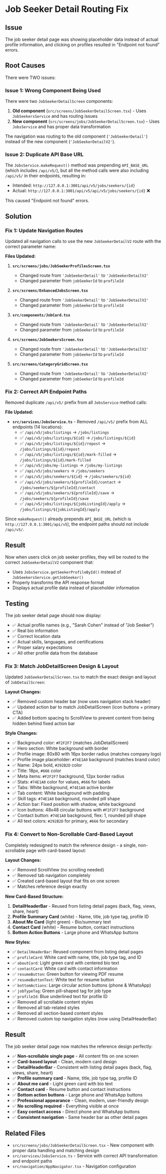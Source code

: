 # Job Seeker Detail Routing Fix

## Issue
The job seeker detail page was showing placeholder data instead of actual profile information, and clicking on profiles resulted in "Endpoint not found" errors.

## Root Causes
There were TWO issues:

### Issue 1: Wrong Component Being Used
There were two `JobSeekerDetailScreen` components:
1. **Old component** (`src/screens/JobSeekerDetailScreen.tsx`) - Uses `JobSeekersService` and has routing issues
2. **New component** (`src/screens/jobs/JobSeekerDetailScreen.tsx`) - Uses `JobsService` and has proper data transformation

The navigation was routing to the old component (`'JobSeekerDetail'`) instead of the new component (`'JobSeekerDetailV2'`).

### Issue 2: Duplicate API Base URL
The `JobsService.makeRequest()` method was prepending `API_BASE_URL` (which includes `/api/v5/`), but all the method calls were also including `/api/v5/` in their endpoints, resulting in:
- Intended: `http://127.0.0.1:3001/api/v5/jobs/seekers/{id}`
- Actual: `http://127.0.0.1:3001/api/v5/api/v5/jobs/seekers/{id}` ❌

This caused "Endpoint not found" errors.

## Solution

### Fix 1: Update Navigation Routes
Updated all navigation calls to use the new `JobSeekerDetailV2` route with the correct parameter name:

**Files Updated:**
1. **`src/screens/jobs/JobSeekerProfilesScreen.tsx`**
   - Changed route from `'JobSeekerDetail'` to `'JobSeekerDetailV2'`
   - Changed parameter from `jobSeekerId` to `profileId`

2. **`src/screens/EnhancedJobsScreen.tsx`**
   - Changed route from `'JobSeekerDetail'` to `'JobSeekerDetailV2'`
   - Changed parameter from `jobSeekerId` to `profileId`

3. **`src/components/JobCard.tsx`**
   - Changed route from `'JobSeekerDetail'` to `'JobSeekerDetailV2'`
   - Changed parameter from `jobSeekerId` to `profileId`

4. **`src/screens/JobSeekersScreen.tsx`**
   - Changed route from `'JobSeekerDetail'` to `'JobSeekerDetailV2'`
   - Changed parameter from `jobSeekerId` to `profileId`

5. **`src/screens/CategoryGridScreen.tsx`**
   - Changed route from `'JobSeekerDetail'` to `'JobSeekerDetailV2'`
   - Changed parameter from `jobSeekerId` to `profileId`

### Fix 2: Correct API Endpoint Paths
Removed duplicate `/api/v5/` prefix from all `JobsService` method calls:

**File Updated:**
- **`src/services/JobsService.ts`** - Removed `/api/v5/` prefix from ALL endpoints (14 locations):
  - ✅ `/api/v5/jobs/listings` → `/jobs/listings`
  - ✅ `/api/v5/jobs/listings/${id}` → `/jobs/listings/${id}`
  - ✅ `/api/v5/jobs/listings/${id}/repost` → `/jobs/listings/${id}/repost`
  - ✅ `/api/v5/jobs/listings/${id}/mark-filled` → `/jobs/listings/${id}/mark-filled`
  - ✅ `/api/v5/jobs/my-listings` → `/jobs/my-listings`
  - ✅ `/api/v5/jobs/seekers` → `/jobs/seekers`
  - ✅ `/api/v5/jobs/seekers/${id}` → `/jobs/seekers/${id}`
  - ✅ `/api/v5/jobs/seekers/${profileId}/contact` → `/jobs/seekers/${profileId}/contact`
  - ✅ `/api/v5/jobs/seekers/${profileId}/save` → `/jobs/seekers/${profileId}/save`
  - ✅ `/api/v5/jobs/listings/${jobListingId}/apply` → `/jobs/listings/${jobListingId}/apply`

Since `makeRequest()` already prepends `API_BASE_URL` (which is `http://127.0.0.1:3001/api/v5`), the endpoint paths should not include `/api/v5/`.

## Result
Now when users click on job seeker profiles, they will be routed to the correct `JobSeekerDetailV2` component that:
- Uses `JobsService.getSeekerProfileById()` instead of `JobSeekersService.getJobSeeker()`
- Properly transforms the API response format
- Displays actual profile data instead of placeholder information

## Testing
The job seeker detail page should now display:
- ✅ Actual profile names (e.g., "Sarah Cohen" instead of "Job Seeker")
- ✅ Real bio information
- ✅ Correct location data
- ✅ Actual skills, languages, and certifications
- ✅ Proper salary expectations
- ✅ All other profile data from the database

### Fix 3: Match JobDetailScreen Design & Layout
Updated `JobSeekerDetailScreen.tsx` to match the exact design and layout of `JobDetailScreen`:

**Layout Changes:**
- ✅ Removed custom header bar (now uses navigation stack header)
- ✅ Updated action bar to match JobDetailScreen (icon buttons + primary CTA)
- ✅ Added bottom spacing to ScrollView to prevent content from being hidden behind fixed action bar

**Style Changes:**
- ✅ Background color: `#F2F2F7` (matches JobDetailScreen)
- ✅ Hero section: White background with border
- ✅ Profile image: 80x80 with 16px border radius (matches company logo)
- ✅ Profile image placeholder: `#74E1A0` background (matches brand color)
- ✅ Name: 24px bold, `#292B2D` color
- ✅ Title: 18px, `#666` color
- ✅ Meta items: `#F2F2F7` background, 12px border radius
- ✅ Stats: `#74E1A0` color for values, `#666` for labels
- ✅ Tabs: White background, `#74E1A0` active border
- ✅ Tab content: White background with padding
- ✅ Skill tags: `#74E1A0` background, rounded pill shape
- ✅ Action bar: Fixed position with shadow, white background
- ✅ Icon buttons: 48x48 circular buttons with `#F2F2F7` background
- ✅ Contact button: `#74E1A0` background, flex: 1, rounded pill shape
- ✅ All text colors: `#292B2D` for primary, `#666` for secondary

### Fix 4: Convert to Non-Scrollable Card-Based Layout
Completely redesigned to match the reference design - a single, non-scrollable page with card-based layout:

**Layout Changes:**
- ✅ Removed ScrollView (no scrolling needed)
- ✅ Removed tab navigation completely
- ✅ Created card-based layout that fits on one screen
- ✅ Matches reference design exactly

**New Card-Based Structure:**
1. **DetailHeaderBar** - Reused from listing detail pages (back, flag, views, share, heart)
2. **Profile Summary Card** (white) - Name, title, job type tag, profile ID
3. **About Me Card** (light green) - Bio/summary text
4. **Contact Card** (white) - Resume button, contact instructions
5. **Bottom Action Buttons** - Large phone and WhatsApp buttons

**New Styles:**
- ✅ `DetailHeaderBar`: Reused component from listing detail pages
- ✅ `profileCard`: White card with name, title, job type tag, and ID
- ✅ `aboutCard`: Light green card with centered bio text
- ✅ `contactCard`: White card with contact information
- ✅ `resumeButton`: Green button for viewing PDF resume
- ✅ `resumeButtonText`: White text for resume button
- ✅ `bottomActions`: Large circular action buttons (phone & WhatsApp)
- ✅ `jobTypeTag`: Green pill-shaped tag for job type
- ✅ `profileId`: Blue underlined text for profile ID
- ✅ Removed all scrollable content styles
- ✅ Removed all tab-related styles
- ✅ Removed all section-based content styles
- ✅ Removed custom top navigation styles (now using DetailHeaderBar)

## Result
The job seeker detail page now matches the reference design perfectly:
- ✅ **Non-scrollable single page** - All content fits on one screen
- ✅ **Card-based layout** - Clean, modern card design
- ✅ **DetailHeaderBar** - Consistent with listing detail pages (back, flag, views, share, heart)
- ✅ **Profile summary card** - Name, title, job type tag, profile ID
- ✅ **About me card** - Light green card with bio text
- ✅ **Contact card** - Resume button and contact instructions
- ✅ **Bottom action buttons** - Large phone and WhatsApp buttons
- ✅ **Professional appearance** - Clean, modern, user-friendly design
- ✅ **No scrolling required** - Everything visible at once
- ✅ **Easy contact access** - Direct phone and WhatsApp buttons
- ✅ **Consistent navigation** - Same header bar as other detail pages

## Related Files
- `src/screens/jobs/JobSeekerDetailScreen.tsx` - New component with proper data handling and matching design
- `src/services/JobsService.ts` - Service with correct API transformation and endpoint paths
- `src/navigation/AppNavigator.tsx` - Navigation configuration
